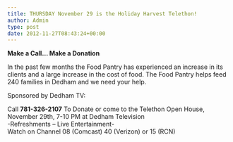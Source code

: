 ```yaml
---
title: THURSDAY November 29 is the Holiday Harvest Telethon!
author: Admin
type: post
date: 2012-11-27T08:43:24+00:00
---
```

**Make a Call&#8230; Make a Donation**

In the past few months the Food Pantry has experienced an increase in its clients and a large increase in the cost of food. The Food Pantry helps feed 240 families in Dedham and we need your help.

Sponsored by Dedham TV:

Call **781-326-2107** To Donate or come to the Telethon Open House, November 29th, 7-10 PM at Dedham Television  
-Refreshments – Live Entertainment-  
Watch on Channel 08 (Comcast) 40 (Verizon) or 15 (RCN)
